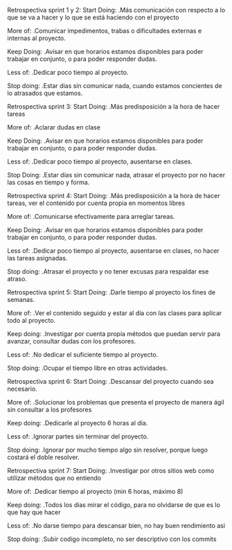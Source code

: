 Retrospectiva sprint 1 y 2:
Start Doing: 
.Más comunicación con respecto a lo que se va a hacer y lo que se está haciendo con el proyecto

More of:
.Comunicar impedimentos, trabas o dificultades externas e internas al proyecto.

Keep Doing: 
.Avisar en que horarios estamos disponibles para poder trabajar en conjunto, o para poder responder dudas.

Less of:
.Dedicar poco tiempo al proyecto.

Stop doing:
.Estar dias sin comunicar nada, cuando estamos concientes de lo atrasados que estamos.


Retrospectiva sprint 3:
Start Doing:
.Más predisposición a la hora de hacer tareas

More of:
.Aclarar dudas en clase

Keep Doing:
.Avisar en que horarios estamos disponibles para poder trabajar en conjunto, o para poder responder dudas.

Less of:
.Dedicar poco tiempo al proyecto, ausentarse en clases.

Stop Doing:
.Estar días sin comunicar nada, atrasar el proyecto por no hacer las cosas en tiempo y forma.


Retrospectiva sprint 4:
Start Doing:
.Más predisposición a la hora de hacer tareas, ver el contenido por cuenta propia en momentos libres

More of:
.Comunicarse efectivamente para arreglar tareas.

Keep Doing:
.Avisar en que horarios estamos disponibles para poder trabajar en conjunto, o para poder responder dudas.

Less of:
.Dedicar poco tiempo al proyecto, ausentarse en clases, no hacer las tareas asignadas.

Stop doing:
.Atrasar el proyecto y no tener excusas para respaldar ese atraso.

Retrospectiva sprint 5:
Start Doing:
.Darle tiempo al proyecto los fines de semanas.

More of:
.Ver el contenido seguido y estar al día con las clases para aplicar todo al proyecto.

Keep doing:
.Investigar por cuenta propia métodos que puedan servir para avanzar, consultar dudas con los profesores.

Less of:
.No dedicar el suficiente tiempo al proyecto.

Stop doing:
.Ocupar el tiempo libre en otras actividades.

Retrospectiva sprint 6:
Start Doing:
.Descansar del proyecto cuando sea necesario.

More of:
.Solucionar los problemas que presenta el proyecto de manera ágil sin consultar a los profesores

Keep doing:
.Dedicarle al proyecto 6 horas al día.

Less of:
.Ignorar partes sin terminar del proyecto.

Stop doing:
.Ignorar por mucho tiempo algo sin resolver, porque luego costará el doble resolver.

Retrospectiva sprint 7:
Start Doing:
.Investigar por otros sitios web como utilizar métodos que no entiendo

More of:
.Dedicar tiempo al proyecto (min 6 horas, máximo 8)

Keep doing:
.Todos los dias mirar el código, para no olvidarse de que es lo que hay que hacer

Less of:
.No darse tiempo para descansar bien, no hay buen rendimiento asi

Stop doing:
.Subir codigo incompleto, no ser descriptivo con los commits
